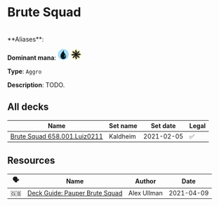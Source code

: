 <!-- This page is automatically generated by Myr: do not update it manually. Changes directly applied here will be lost. -->
# Brute Squad
<br/>
**Aliases**: 

**Dominant mana**: <img src="../resources/images/mana/U.png" width="25"/> <img src="../resources/images/mana/W.png" width="25"/>

**Type**: `Aggro`

**Description**: TODO.








## **All decks**

| Name | Set name | Set date | Legal |
| -----| -------- | -------- | ----- |
| [Brute Squad 658.001.Luiz0211](https://www.mtggoldfish.com/deck/4351093) | Kaldheim | 2021-02-05 | ✅ |




## **Resources**

| 🗣️ | Name | Author | Date |
| -- | ---- | ------ | ---- |
| 🇬🇧 | [Deck Guide: Pauper Brute Squad](https://strategy.channelfireball.com/all-strategy/home/deck-guide-pauper-brute-squad/) | Alex Ullman | 2021-04-09   |

